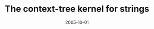 ---
title: "The context-tree kernel for strings"
collection: publications
permalink: /publications/2005-10-01-The-context-tree-kernel-for-strings
date: 2005-10-01
paperurl: 'https://doi.org/10.1016/j.neunet.2005.07.010'
citation: 'M.&nbsp;Cuturi, &amp; J.-P. Vert.
The context-tree kernel for strings.
<em>Neural Netw.</em>, 18(8):1111–1123, 2005.'
---
